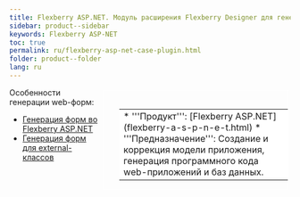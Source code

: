 ```yaml
---
title: Flexberry ASP.NET. Модуль расширения Flexberry Designer для генерации web-приложений по uml-моделям
sidebar: product--sidebar
keywords: Flexberry ASP-NET
toc: true
permalink: ru/flexberry-asp-net-case-plugin.html
folder: product--folder
lang: ru
---
```


<div style="margin:5px; padding-left:28px; float:right; width:60%; outline:1px solid white;">
<br>
<table border="0" width="100%" bgcolor="#6495ED">
<tbody><tr><td bgcolor="#FFFFFF">
* '''Продукт''': [Flexberry ASP.NET](flexberry-a-s-p-n-e-t.html)
* '''Предназначение''': Создание и коррекция модели приложения, генерация программного кода web-приложений и баз данных.
</td>
</tr></tbody></table></a>
</div>



Особенности генерации web-форм:
* [Генерация форм во Flexberry ASP.NET](flexberry--a-s-p--n-e-t--form-generation.html)
* [Генерация форм для external-классов](generate-forms-for-external-classes.html)
